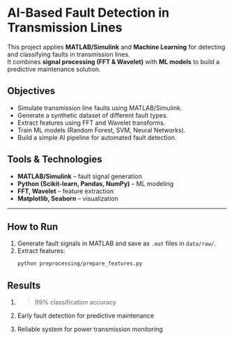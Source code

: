 # AI-Based Fault Detection in Transmission Lines

This project applies **MATLAB/Simulink** and **Machine Learning** for detecting and classifying faults in transmission lines.  
It combines **signal processing (FFT & Wavelet)** with **ML models** to build a predictive maintenance solution.



## Objectives
- Simulate transmission line faults using MATLAB/Simulink.  
- Generate a synthetic dataset of different fault types.  
- Extract features using FFT and Wavelet transforms.  
- Train ML models (Random Forest, SVM, Neural Networks).  
- Build a simple AI pipeline for automated fault detection.  



## Tools & Technologies
- **MATLAB/Simulink** – fault signal generation  
- **Python (Scikit-learn, Pandas, NumPy)** – ML modeling  
- **FFT, Wavelet** – feature extraction  
- **Matplotlib, Seaborn** – visualization  

---

## How to Run
1. Generate fault signals in MATLAB and save as `.mat` files in `data/raw/`.  
2. Extract features:  
   ```bash
   python preprocessing/prepare_features.py

## Results

1. >99% classification accuracy

2. Early fault detection for predictive maintenance

3. Reliable system for power transmission monitoring
   
